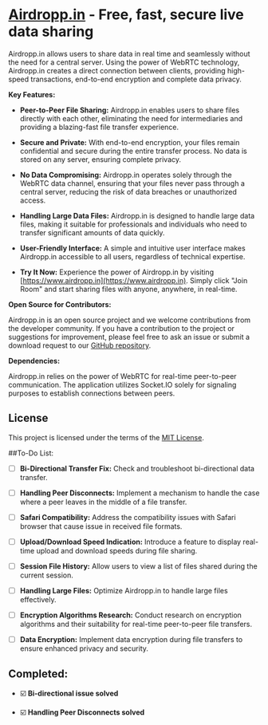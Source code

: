 # [**Airdropp.in**](https://www.airdropp.in) - Free, fast, secure live data sharing

Airdropp.in allows users to share data in real time and seamlessly without the need for a central server.
Using the power of WebRTC technology, Airdropp.in creates a direct connection between clients, providing high-speed transactions, end-to-end encryption and complete data privacy.

**Key Features:**

- **Peer-to-Peer File Sharing:** Airdropp.in enables users to share files directly with each other, eliminating the need for intermediaries and providing a blazing-fast file transfer experience.

- **Secure and Private:** With end-to-end encryption, your files remain confidential and secure during the entire transfer process. No data is stored on any server, ensuring complete privacy.

- **No Data Compromising:** Airdropp.in operates solely through the WebRTC data channel, ensuring that your files never pass through a central server, reducing the risk of data breaches or unauthorized access.

- **Handling Large Data Files:** Airdropp.in is designed to handle large data files, making it suitable for professionals and individuals who need to transfer significant amounts of data quickly.

- **User-Friendly Interface:** A simple and intuitive user interface makes Airdropp.in accessible to all users, regardless of technical expertise.

- **Try It Now:** Experience the power of Airdropp.in by visiting [https://www.airdropp.in](https://www.airdropp.in). Simply click "Join Room" and start sharing files with anyone, anywhere, in real-time.

**Open Source for Contributors:**

Airdropp.in is an open source project and we welcome contributions from the developer community. If you have a contribution to the project or suggestions for improvement, please feel free to ask an issue or submit a download request to our [GitHub repository](https://github.com/yourusername/airdropp.in).

**Dependencies:**

Airdropp.in relies on the power of WebRTC for real-time peer-to-peer communication. The application utilizes Socket.IO solely for signaling purposes to establish connections between peers.

## License

This project is licensed under the terms of the [MIT License](./LICENSE).

##To-Do List:

- [ ] **Bi-Directional Transfer Fix:** Check and troubleshoot bi-directional data transfer.

- [ ] **Handling Peer Disconnects:** Implement a mechanism to handle the case where a peer leaves in the middle of a file transfer.

- [ ] **Safari Compatibility:** Address the compatibility issues with Safari browser that cause issue in received file formats.

- [ ] **Upload/Download Speed Indication:** Introduce a feature to display real-time upload and download speeds during file sharing.

- [ ] **Session File History:** Allow users to view a list of files shared during the current session.

- [ ] **Handling Large Files:** Optimize Airdropp.in to handle large files effectively.

- [ ] **Encryption Algorithms Research:** Conduct research on encryption algorithms and their suitability for real-time peer-to-peer file transfers.

- [ ] **Data Encryption:** Implement data encryption during file transfers to ensure enhanced privacy and security.

## Completed:

- ☑️ **Bi-directional issue solved**

- ☑️ **Handling Peer Disconnects solved**
